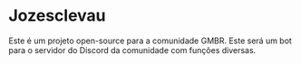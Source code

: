 # Jozesclevau

Este é um projeto open-source para a comunidade GMBR. Este será um bot para o servidor do Discord da comunidade com funções diversas.